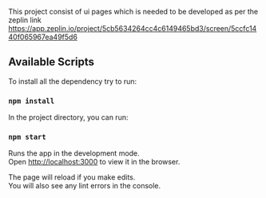 This project consist of ui pages which is needed to be developed as per the zeplin link
https://app.zeplin.io/project/5cb5634264cc4c6149465bd3/screen/5ccfc1440f065967ea49f5d6


## Available Scripts
To install all the dependency try to run:
### `npm install`

In the project directory, you can run:

### `npm start`

Runs the app in the development mode.<br>
Open [http://localhost:3000](http://localhost:3000) to view it in the browser.

The page will reload if you make edits.<br>
You will also see any lint errors in the console.

